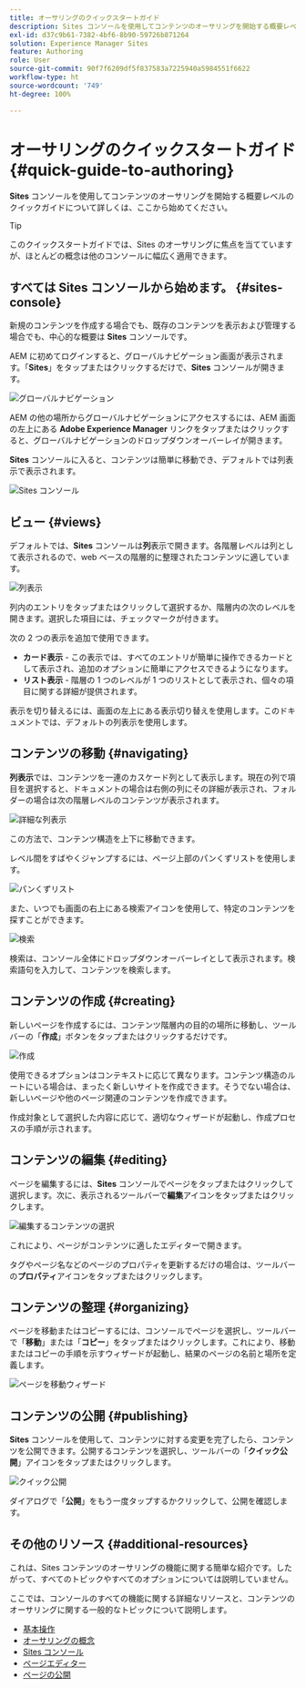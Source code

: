 ```yaml
---
title: オーサリングのクイックスタートガイド
description: Sites コンソールを使用してコンテンツのオーサリングを開始する概要レベルのクイックガイドについて詳しくは、ここから始めてください。
exl-id: d37c9b61-7382-4bf6-8b90-59726b871264
solution: Experience Manager Sites
feature: Authoring
role: User
source-git-commit: 90f7f6209df5f837583a7225940a5984551f6622
workflow-type: ht
source-wordcount: '749'
ht-degree: 100%

---
```



# オーサリングのクイックスタートガイド {#quick-guide-to-authoring}

**Sites** コンソールを使用してコンテンツのオーサリングを開始する概要レベルのクイックガイドについて詳しくは、ここから始めてください。

>[!TIP]
>
>このクイックスタートガイドでは、Sites のオーサリングに焦点を当てていますが、ほとんどの概念は他のコンソールに幅広く適用できます。

## すべては Sites コンソールから始めます。 {#sites-console}

新規のコンテンツを作成する場合でも、既存のコンテンツを表示および管理する場合でも、中心的な概要は **Sites** コンソールです。

AEM に初めてログインすると、グローバルナビゲーション画面が表示されます。「**Sites**」をタップまたはクリックするだけで、**Sites** コンソールが開きます。

![グローバルナビゲーション](assets/getting-started-global-navigation.png)

AEM の他の場所からグローバルナビゲーションにアクセスするには、AEM 画面の左上にある **Adobe Experience Manager** リンクをタップまたはクリックすると、グローバルナビゲーションのドロップダウンオーバーレイが開きます。

**Sites** コンソールに入ると、コンテンツは簡単に移動でき、デフォルトでは列表示で表示されます。

![Sites コンソール](assets/getting-started-sites-console.png)

## ビュー {#views}

デフォルトでは、**Sites** コンソールは&#x200B;**列**&#x200B;表示で開きます。各階層レベルは列として表示されるので、web ベースの階層的に整理されたコンテンツに適しています。

![列表示](assets/getting-started-column-view.png)

列内のエントリをタップまたはクリックして選択するか、階層内の次のレベルを開きます。選択した項目には、チェックマークが付きます。

次の 2 つの表示を追加で使用できます。

* **カード表示** - この表示では、すべてのエントリが簡単に操作できるカードとして表示され、追加のオプションに簡単にアクセスできるようになります。
* **リスト表示** - 階層の 1 つのレベルが 1 つのリストとして表示され、個々の項目に関する詳細が提供されます。

表示を切り替えるには、画面の左上にある表示切り替えを使用します。このドキュメントでは、デフォルトの列表示を使用します。

## コンテンツの移動 {#navigating}

**列表示**&#x200B;では、コンテンツを一連のカスケード列として表示します。現在の列で項目を選択すると、ドキュメントの場合は右側の列にその詳細が表示され、フォルダーの場合は次の階層レベルのコンテンツが表示されます。

![詳細な列表示](assets/getting-started-column-detail.png)

この方法で、コンテンツ構造を上下に移動できます。

レベル間をすばやくジャンプするには、ページ上部のパンくずリストを使用します。

![パンくずリスト](assets/getting-started-breadcrumbs.png)

また、いつでも画面の右上にある検索アイコンを使用して、特定のコンテンツを探すことができます。

![検索](assets/getting-started-search.png)

検索は、コンソール全体にドロップダウンオーバーレイとして表示されます。検索語句を入力して、コンテンツを検索します。

## コンテンツの作成 {#creating}

新しいページを作成するには、コンテンツ階層内の目的の場所に移動し、ツールバーの「**作成**」ボタンをタップまたはクリックするだけです。

![作成](assets/getting-started-create.png)

使用できるオプションはコンテキストに応じて異なります。コンテンツ構造のルートにいる場合は、まったく新しいサイトを作成できます。そうでない場合は、新しいページや他のページ関連のコンテンツを作成できます。

作成対象として選択した内容に応じて、適切なウィザードが起動し、作成プロセスの手順が示されます。

## コンテンツの編集 {#editing}

ページを編集するには、**Sites** コンソールでページをタップまたはクリックして選択します。次に、表示されるツールバーで&#x200B;**編集**&#x200B;アイコンをタップまたはクリックします。

![編集するコンテンツの選択](assets/getting-started-edit.png)

これにより、ページがコンテンツに適したエディターで開きます。

タグやページ名などのページのプロパティを更新するだけの場合は、ツールバーの&#x200B;**プロパティ**&#x200B;アイコンをタップまたはクリックします。

## コンテンツの整理 {#organizing}

ページを移動またはコピーするには、コンソールでページを選択し、ツールバーで「**移動**」または「**コピー**」をタップまたはクリックします。これにより、移動またはコピーの手順を示すウィザードが起動し、結果のページの名前と場所を定義します。

![ページを移動ウィザード](assets/getting-started-move-page.png)

## コンテンツの公開 {#publishing}

**Sites** コンソールを使用して、コンテンツに対する変更を完了したら、コンテンツを公開できます。公開するコンテンツを選択し、ツールバーの「**クイック公開**」アイコンをタップまたはクリックします。

![クイック公開](assets/getting-started-quick-publish.png)

ダイアログで「**公開**」をもう一度タップするかクリックして、公開を確認します。

## その他のリソース {#additional-resources}

これは、Sites コンテンツのオーサリングの機能に関する簡単な紹介です。したがって、すべてのトピックやすべてのオプションについては説明していません。

ここでは、コンソールのすべての機能に関する詳細なリソースと、コンテンツのオーサリングに関する一般的なトピックについて説明します。

* [基本操作](/help/sites-cloud/authoring/basic-handling.md)
* [オーサリングの概念](/help/sites-cloud/authoring/author-publish.md)
* [Sites コンソール](/help/sites-cloud/authoring/sites-console/introduction.md)
* [ページエディター](/help/sites-cloud/authoring/page-editor/introduction.md)
* [ページの公開](/help/sites-cloud/authoring/sites-console/publishing-pages.md)

